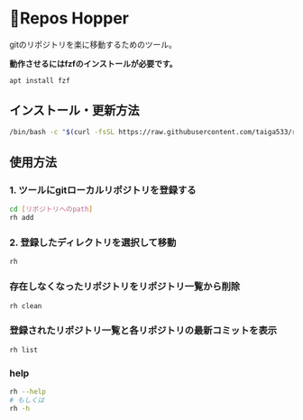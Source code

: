 # 🦗Repos Hopper
gitのリポジトリを楽に移動するためのツール。

**動作させるにはfzfのインストールが必要です。**
```
apt install fzf
```

## インストール・更新方法
```bash
/bin/bash -c "$(curl -fsSL https://raw.githubusercontent.com/taiga533/repos-hopper/main/install.sh)"
```

## 使用方法
### 1. ツールにgitローカルリポジトリを登録する
```bash
cd [リポジトリへのpath]
rh add
```

### 2. 登録したディレクトリを選択して移動
```bash
rh
```

### 存在しなくなったリポジトリをリポジトリ一覧から削除
```bash
rh clean
```

### 登録されたリポジトリ一覧と各リポジトリの最新コミットを表示
```bash
rh list
```

### help
```bash
rh --help
# もしくは
rh -h
```